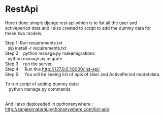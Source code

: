 # RestApi 

Here i done simple django rest api which is to list all the user and activeperiod data and i also created to script to add the dummy data for these two models.

Step 1:
 Run requirements.txt <br/>
    &nbsp;&nbsp;pip install -r requirements.txt <br/>
Step 2:
 &nbsp;&nbsp;python manage.py makemigrations <br/>
 &nbsp;&nbsp;python manage.py migrate <br/>
Step 3:
 &nbsp;&nbsp;run the server.<br/>
Step 4:
  &nbsp;&nbsp; Run this http://127.0.0.1:8000/list-api/ <br/>
Step 5:
  &nbsp;&nbsp; You will be seeing list of apis of User and  ActivePeriod model data.<br/>
  
To run script of adding dummy data:</br>
  &nbsp;&nbsp; python manage.py commands</br></br>
  
And i also deployeded in pythonanywhere :  http://sanjeevnataraj.pythonanywhere.com/list-api/

  

  

    
 
 


